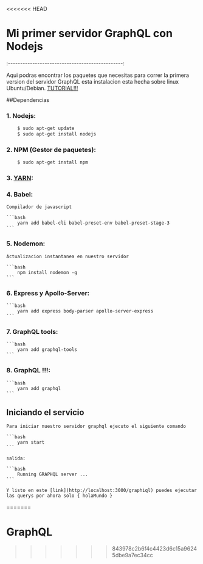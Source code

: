<<<<<<< HEAD
# Mi primer servidor GraphQL con Nodejs
:-----------------------------------------------:

Aqui podras encontrar los paquetes que necesitas para correr
la primera version del servidor GraphQL esta instalacion esta 
hecha sobre linux Ubuntu/Debian. [TUTORIAL!!!](https://www.youtube.com/watch?v=DqJGNqtx3Pk&t=1s)

##Dependencias

### 1. Nodejs:

```bash
    $ sudo apt-get update
    $ sudo apt-get install nodejs
```

### 2. NPM (Gestor de paquetes):

```bash
	$ sudo apt-get install npm
```
### 3. [YARN](https://yarnpkg.com/lang/en/docs/install/):

### 4. Babel:

	Compilador de javascript

	```bash
		yarn add babel-cli babel-preset-env babel-preset-stage-3 
	```

### 5. Nodemon:
	
	Actualizacion instantanea en nuestro servidor

	```bash
		npm install nodemon -g
	```

### 6. Express y Apollo-Server:
	
	```bash
		yarn add express body-parser apollo-server-express 
	```

### 7. GraphQL tools:

	```bash
		yarn add graphql-tools 
	```

### 8. GraphQL !!!:

	```bash
		yarn add graphql
	```

## Iniciando el servicio

	Para iniciar nuestro servidor graphql ejecuto el siguiente comando
	
	```bash
		yarn start
	```

	salida:

	```bash
		Running GRAPHQL server ...
	```

	Y listo en este [link](http://localhost:3000/graphiql) puedes ejecutar las querys por ahora solo { holaMundo }
=======
# GraphQL
>>>>>>> 843978c2b6f4c4423d6c15a96245dbe9a7ec34cc
